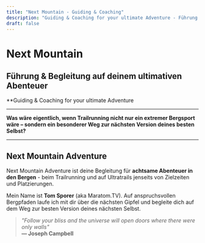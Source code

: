 ```yaml
---
title: "Next Mountain - Guiding & Coaching"
description: "Guiding & Coaching for your ultimate Adventure - Führung & Begleitung auf deinem ultimativen Abenteuer"
draft: false
---
```


# Next Mountain

## Führung & Begleitung auf deinem ultimativen Abenteuer 
**Guiding & Coaching for your ultimate Adventure

---

**Was wäre eigentlich, wenn Trailrunning nicht nur ein extremer Bergsport wäre – sondern ein besonderer Weg zur nächsten Version deines besten Selbst?**

---

## Next Mountain Adventure

Next Mountain Adventure ist deine Begleitung für **achtsame Abenteuer in den Bergen** - beim Trailrunning und auf Ultratrails jenseits von Zielzeiten und Platzierungen.

Mein Name ist **Tom Sporer** (aka Maratom.TV). Auf anspruchsvollen Bergpfaden laufe ich mit dir über die nächsten Gipfel und begleite dich auf dem Weg zur besten Version deines nächsten Selbst.

> *"Follow your bliss and the universe will open doors where there were only walls"*  
> **— Joseph Campbell**
